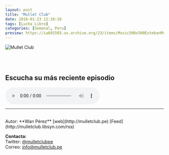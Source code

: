 ```yaml
---
layout: post
title: "Mullet Club"
date: 2018-01-23 12:10:18
tags: [Lucha Libre]
categories: [Semanal, Peru]
preview: https://ia601503.us.archive.org/23/items/Music500x500EstebanMontoya/MulletClub300.jpg
---
```


![Mullet Club](https://ia601503.us.archive.org/23/items/Music500x500EstebanMontoya/MulletClub500.jpg)

<br/>
<br/>

## Escucha su más reciente episodio

<!--reproductor-feed=http://mulletclub.libsyn.com/rss-->
<!--reproductor-start-->
<audio id="audio" preload="auto" controls="" src="http://traffic.libsyn.com/mulletclub/OPM005.mp3?dest-id=439256"></audio>
<!--reproductor-end-->



_ _ _
<br>
Autor: **Wan Pérez**  
[web](http://mulletclub.pe)  
[Feed](http://mulletclub.libsyn.com/rss)  




**Contacta:**  
Twitter: [@mulletclubpe](https://twitter.com/mulletclubpe)  
Correo: [info@mulletclub.pe](mailto:info@mulletclub.pe)  
